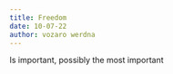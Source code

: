 ```yaml
---
title: Freedom
date: 10-07-22
author: vozaro werdna
---
```


Is important, possibly the most important
